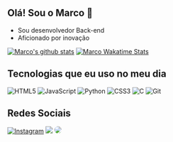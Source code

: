 ## Olá! Sou o Marco 👋

- Sou desenvolvedor Back-end
- Aficionado por inovação

[![Marco's github stats](https://github-readme-stats-one-bice.vercel.app/api?username=Marco163b&theme=transparent&hide_border=true&include_all_commits=true&show_icons=true&count_private=true&role=OWNER,ORGANIZATION_MEMBER,COLLABORATOR&include_orgs=true)](https://github.com/Marco163b)
<pt-br>
[![Marco Wakatime Stats](https://github-readme-stats.vercel.app/api/wakatime?username=Marco163b&langs_count=5&hide=json,properties,stylus&custom_title=Most%20Used%20Languages&langs_count=8&layout=compact&v=2&hide_border=true&theme=transparent&range=all_time)](https://wakatime.com/@Marco163b)

## Tecnologias que eu uso no meu dia

![HTML5](https://img.shields.io/badge/html5-%23E34F26.svg?style=for-the-badge&logo=html5&logoColor=white)
![JavaScript](https://img.shields.io/badge/javascript-%23323330.svg?style=for-the-badge&logo=javascript&logoColor=%23F7DF1E)
![Python](https://img.shields.io/badge/python-3670A0?style=for-the-badge&logo=python&logoColor=ffdd54)
![CSS3](https://img.shields.io/badge/css3-%231572B6.svg?style=for-the-badge&logo=css3&logoColor=white)
![C](https://img.shields.io/badge/c-%2300599C.svg?style=for-the-badge&logo=c&logoColor=white)
![Git](https://img.shields.io/badge/git-%23F05033.svg?style=for-the-badge&logo=git&logoColor=white)

## Redes Sociais

[![Instagram](https://img.shields.io/badge/Instagram-E4405F?style=for-the-badge&logo=instagram&logoColor=white)](https://instagram.com/marco_qtp)
<a href = "mailto:marcoandradegon@gmail.com"> <img src="https://img.shields.io/badge/-Gmail-%23333?style=for-the-badge&logo=gmail&logoColor=white" target="_blank"></a>
<a href="https://www.linkedin.com/in/marcoand/" target="_blank"><img src="https://img.shields.io/badge/-LinkedIn-%230077B5?style=for-the-badge&logo=linkedin&logoColor=white" style="border-radius: 30px" target="_blank"></a> 

